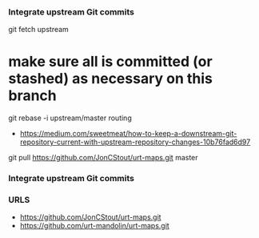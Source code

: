 
### Integrate upstream Git commits

git fetch upstream
# make sure all is committed (or stashed) as necessary on this branch
git rebase -i upstream/master routing

* https://medium.com/sweetmeat/how-to-keep-a-downstream-git-repository-current-with-upstream-repository-changes-10b76fad6d97

git pull https://github.com/JonCStout/urt-maps.git master

### Integrate upstream Git commits


### URLS
* https://github.com/JonCStout/urt-maps.git
* https://github.com/urt-mandolin/urt-maps.git
